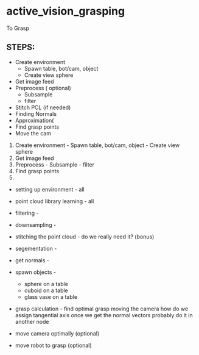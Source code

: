 # active_vision_grasping
To Grasp

## STEPS:
  * Create environment
    * Spawn table, bot/cam, object
    * Create view sphere
  * Get image feed
  * Preprocess ( optional)
    * Subsample
    * filter
  * Stitch PCL (if needed)
  * Finding Normals
  * Approximation( 
  * Find grasp points
  * Move the cam
  1. Create environment
    - Spawn table, bot/cam, object
    - Create view sphere
  2. Get image feed
  3. Preprocess
    - Subsample
    - filter
  4. Find grasp points
  5. 


* setting up environment - all
* point cloud library learning - all
* filtering -
* downsampling -
* stitching the point cloud - do we really need it?  (bonus)
* segementation  -
* get normals -
* spawn objects -
	* sphere on a table
	* cuboid on a table
	* glass vase on a table
* grasp calculation -
	find optimal grasp
	moving the camera
	how do we assign tangential axis once we get the normal vectors
	probably do it in another node

* move camera optimally (optional)
* move robot to grasp (optional)
